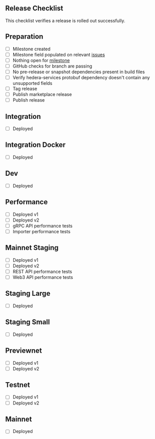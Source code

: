 ## Release Checklist

This checklist verifies a release is rolled out successfully.

## Preparation

- [ ] Milestone created
- [ ] Milestone field populated on
      relevant [issues](https://github.com/hashgraph/hedera-mirror-node/issues?q=is%3Aclosed+no%3Amilestone+sort%3Aupdated-desc)
- [ ] Nothing open
      for [milestone](https://github.com/hashgraph/hedera-mirror-node/issues?q=is%3Aopen+sort%3Aupdated-desc+milestone%3A0.104.0)
- [ ] GitHub checks for branch are passing
- [ ] No pre-release or snapshot dependencies present in build files
- [ ] Verify hedera-services protobuf dependency doesn't contain any unsupported fields
- [ ] Tag release
- [ ] Publish marketplace release
- [ ] Publish release

## Integration

- [ ] Deployed

## Integration Docker

- [ ] Deployed

## Dev

- [ ] Deployed

## Performance

- [ ] Deployed v1
- [ ] Deployed v2
- [ ] gRPC API performance tests
- [ ] Importer performance tests

## Mainnet Staging

- [ ] Deployed v1
- [ ] Deployed v2
- [ ] REST API performance tests
- [ ] Web3 API performance tests

## Staging Large

- [ ] Deployed

## Staging Small

- [ ] Deployed

## Previewnet

- [ ] Deployed v1
- [ ] Deployed v2

## Testnet

- [ ] Deployed v1
- [ ] Deployed v2

## Mainnet

- [ ] Deployed
